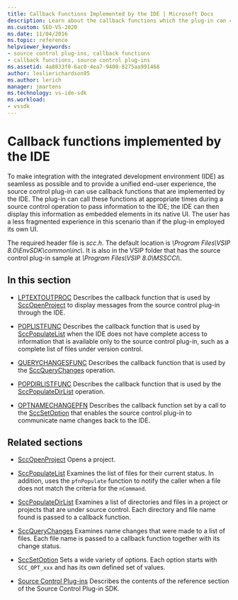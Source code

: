 ```yaml
---
title: Callback Functions Implemented by the IDE | Microsoft Docs
description: Learn about the callback functions which the plug-in can call at appropriate times during a source control operation to pass information to the IDE.
ms.custom: SEO-VS-2020
ms.date: 11/04/2016
ms.topic: reference
helpviewer_keywords:
- source control plug-ins, callback functions
- callback functions, source control plug-ins
ms.assetid: 4a8833f0-6ac0-4ea7-9400-8275aa991468
author: leslierichardson95
ms.author: lerich
manager: jmartens
ms.technology: vs-ide-sdk
ms.workload:
- vssdk
---
```

# Callback functions implemented by the IDE
To make integration with the integrated development environment (IDE) as seamless as possible and to provide a unified end-user experience, the source control plug-in can use callback functions that are implemented by the IDE. The plug-in can call these functions at appropriate times during a source control operation to pass information to the IDE; the IDE can then display this information as embedded elements in its native UI. The user has a less fragmented experience in this scenario than if the plug-in employed its own UI.

 The required header file is *scc.h*. The default location is *\Program Files\VSIP 8.0\EnvSDK\common\inc\\*. It is also in the VSIP folder that has the source control plug-in sample at *\Program Files\VSIP 8.0\MSSCCI\\*.

## In this section
- [LPTEXTOUTPROC](../extensibility/lptextoutproc.md)
 Describes the callback function that is used by [SccOpenProject](../extensibility/sccopenproject-function.md) to display messages from the source control plug-in through the IDE.

- [POPLISTFUNC](../extensibility/poplistfunc.md)
 Describes the callback function that is used by [SccPopulateList](../extensibility/sccpopulatelist-function.md) when the IDE does not have complete access to information that is available only to the source control plug-in, such as a complete list of files under version control.

- [QUERYCHANGESFUNC](../extensibility/querychangesfunc.md)
 Describes the callback function that is used by the [SccQueryChanges](../extensibility/sccquerychanges-function.md) operation.

- [POPDIRLISTFUNC](../extensibility/popdirlistfunc.md)
 Describes the callback function that is used by the [SccPopulateDirList](../extensibility/sccpopulatedirlist-function.md) operation.

- [OPTNAMECHANGEPFN](../extensibility/optnamechangepfn.md)
 Describes the callback function set by a call to the [SccSetOption](../extensibility/sccsetoption-function.md) that enables the source control plug-in to communicate name changes back to the IDE.

## Related sections
- [SccOpenProject](../extensibility/sccopenproject-function.md)
 Opens a project.

- [SccPopulateList](../extensibility/sccpopulatelist-function.md)
 Examines the list of files for their current status. In addition, uses the `pfnPopulate` function to notify the caller when a file does not match the criteria for the `nCommand`.

- [SccPopulateDirList](../extensibility/sccpopulatedirlist-function.md)
 Examines a list of directories and files in a project or projects that are under source control. Each directory and file name found is passed to a callback function.

- [SccQueryChanges](../extensibility/sccquerychanges-function.md)
 Examines name changes that were made to a list of files. Each file name is passed to a callback function together with its change status.

- [SccSetOption](../extensibility/sccsetoption-function.md)
 Sets a wide variety of options. Each option starts with `SCC_OPT_xxx` and has its own defined set of values.

- [Source Control Plug-ins](../extensibility/source-control-plug-ins.md)
 Describes the contents of the reference section of the Source Control Plug-in SDK.
